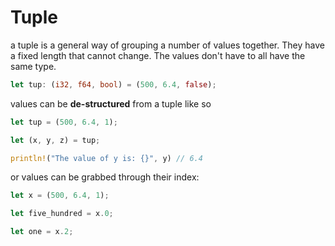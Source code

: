 # Tuple
a tuple is a general way of grouping a number of values together. They have a fixed length that cannot change. The values don't have to all have the same type.

```rust
let tup: (i32, f64, bool) = (500, 6.4, false);
```

values can be **de-structured** from a tuple like so

```rust
let tup = (500, 6.4, 1);

let (x, y, z) = tup;

println!("The value of y is: {}", y) // 6.4
```

or values can be grabbed through their index:
```rust
let x = (500, 6.4, 1);

let five_hundred = x.0;

let one = x.2;
```